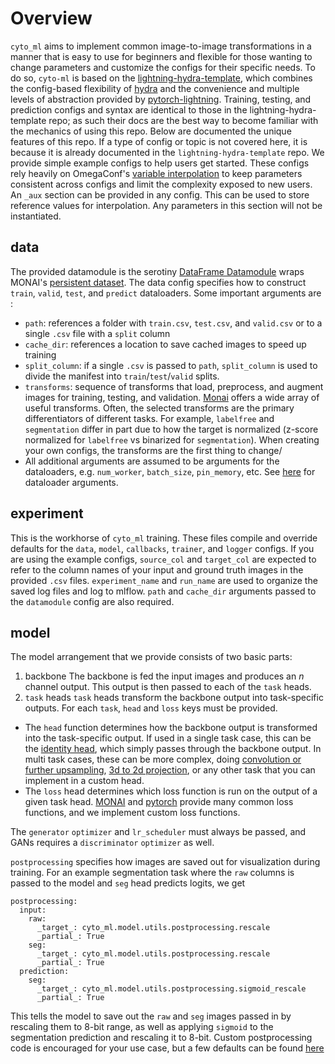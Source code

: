 # Overview

`cyto_ml` aims to implement common image-to-image transformations in a manner that is easy to use for beginners and flexible for those wanting to change parameters and customize the configs for their specific needs. To do so, `cyto-ml` is based on the [lightning-hydra-template](https://github.com/ashleve/lightning-hydra-template), which combines the config-based flexibility of [hydra](https://hydra.cc/) and the convenience and multiple levels of abstraction provided by [pytorch-lightning](https://www.pytorchlightning.ai/). Training, testing, and prediction configs and syntax are identical to those in the lightning-hydra-template repo; as such their docs are the best way to become familiar with the mechanics of using this repo. Below are documented the unique features of this repo. If a type of config or topic is not covered here, it is because it is already documented in the `lightning-hydra-template` repo.
We provide simple example configs to help users get started. These configs rely heavily on OmegaConf's [variable interpolation](https://omegaconf.readthedocs.io/en/2.3_branch/usage.html#variable-interpolation) to keep parameters consistent across configs and limit the complexity exposed to new users.
An `_aux` section can be provided in any config. This can be used to store reference values for interpolation. Any parameters in this section will not be instantiated.

## data

The provided datamodule is the serotiny [DataFrame Datamodule](https://github.com/AllenCell/serotiny/blob/32b3811fc1ef013a191e34181b0add1ca145663d/serotiny/datamodules/dataframe/dataframe_datamodule.py) wraps MONAI's [persistent dataset](https://docs.monai.io/en/stable/data.html#persistentdataset).
The data config specifies how to construct `train`, `valid`, `test`, and `predict` dataloaders.
Some important arguments are :

- `path`: references a folder with `train.csv`, `test.csv`, and `valid.csv` or to a single `.csv` file with a `split` column
- `cache_dir`: references a location to save cached images to speed up training
- `split_column`: if a single `.csv` is passed to `path`, `split_column` is used to divide the manifest into `train`/`test`/`valid` splits.
- `transforms`: sequence of transforms that load, preprocess, and augment images for training, testing, and validation. [Monai](https://docs.monai.io/en/stable/transforms.html) offers a wide array of useful transforms. Often, the selected transforms are the primary differentiators of different tasks. For example, `labelfree` and `segmentation` differ in part due to how the target is normalized (z-score normalized for `labelfree` vs binarized for `segmentation`). When creating your own configs, the transforms are the first thing to change/
- All additional arguments are assumed to be arguments for the dataloaders, e.g. `num_worker`, `batch_size`, `pin_memory`, etc. See [here](https://pytorch.org/docs/stable/data.html#torch.utils.data.DataLoader) for dataloader arguments.

## experiment

This is the workhorse of `cyto_ml` training. These files compile and override defaults for the `data`, `model`, `callbacks`, `trainer`, and `logger` configs.
If you are using the example configs, `source_col` and `target_col` are expected to refer to the column names of your input and ground truth images in the provided `.csv` files. `experiment_name` and `run_name` are used to organize the saved log files and log to mlflow. `path` and `cache_dir` arguments passed to the `datamodule` config are also required.

## model

The model arrangement that we provide consists of two basic parts:

1. backbone
   The backbone is fed the input images and produces an $n$ channel output. This output is then passed to each of the `task` heads.
2. `task` heads
   `task` heads transform the backbone output into task-specific outputs. For each `task`, `head` and `loss` keys must be provided.

- The `head` function determines how the backbone output is transformed into the task-specific output. If used in a single task case, this can be the [identity head](https://github.com/AllenCellModeling/cyto-ml/blob/b19dd56da4adfbaca658dd7ad6128a1bfe42b721/cyto_ml/models/components/aux_head.py#L12), which simply passes through the backbone output. In multi task cases, these can be more complex, doing [convolution or further upsampling](https://github.com/AllenCellModeling/cyto-ml/blob/b19dd56da4adfbaca658dd7ad6128a1bfe42b721/cyto_ml/models/components/aux_head.py#L66), [3d to 2d projection](https://github.com/AllenCellModeling/cyto-ml/blob/b19dd56da4adfbaca658dd7ad6128a1bfe42b721/cyto_ml/models/components/aux_head.py#L31), or any other task that you can implement in a custom head.
- The `loss` head determines which loss function is run on the output of a given task head. [MONAI](https://docs.monai.io/en/stable/losses.html#loss-functions) and [pytorch](https://docs.monai.io/en/stable/losses.html#loss-functions) provide many common loss functions, and we implement custom loss functions.

The `generator` `optimizer` and `lr_scheduler` must always be passed, and GANs requires a `discriminator` `optimizer` as well.

`postprocessing` specifies how images are saved out for visualization during training. For an example segmentation task where the `raw` columns is passed to the model and `seg` head predicts logits, we get

```
postprocessing:
  input:
    raw:
      _target_: cyto_ml.model.utils.postprocessing.rescale
      _partial_: True
    seg:
      _target_: cyto_ml.model.utils.postprocessing.rescale
      _partial_: True
  prediction:
    seg:
      _target_: cyto_ml.model.utils.postprocessing.sigmoid_rescale
      _partial_: True
```

This tells the model to save out the `raw` and `seg` images passed in by rescaling them to 8-bit range, as well as applying `sigmoid` to the segmentation prediction and rescaling it to 8-bit. Custom postprocessing code is encouraged for your use case, but a few defaults can be found [here](https://github.com/AllenCellModeling/cyto-ml/blob/b19dd56da4adfbaca658dd7ad6128a1bfe42b721/cyto_ml/utils/postprocessing.py)
